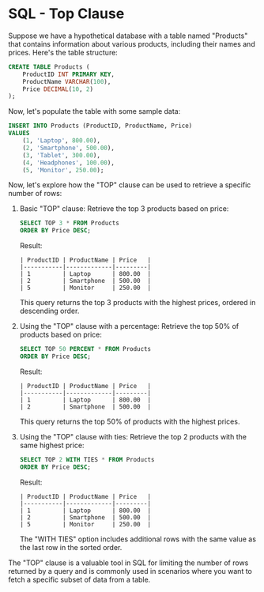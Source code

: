 # SQL - Top Clause

Suppose we have a hypothetical database with a table named "Products" that contains information about various products, including their names and prices. Here's the table structure:

```sql
CREATE TABLE Products (
    ProductID INT PRIMARY KEY,
    ProductName VARCHAR(100),
    Price DECIMAL(10, 2)
);
```

Now, let's populate the table with some sample data:

```sql
INSERT INTO Products (ProductID, ProductName, Price)
VALUES
    (1, 'Laptop', 800.00),
    (2, 'Smartphone', 500.00),
    (3, 'Tablet', 300.00),
    (4, 'Headphones', 100.00),
    (5, 'Monitor', 250.00);
```

Now, let's explore how the "TOP" clause can be used to retrieve a specific number of rows:

1. Basic "TOP" clause:
   Retrieve the top 3 products based on price:

   ```sql
   SELECT TOP 3 * FROM Products
   ORDER BY Price DESC;
   ```

   Result:
   ```
   | ProductID | ProductName | Price   |
   |-----------|-------------|---------|
   | 1         | Laptop      | 800.00  |
   | 2         | Smartphone  | 500.00  |
   | 5         | Monitor     | 250.00  |
   ```

   This query returns the top 3 products with the highest prices, ordered in descending order.

2. Using the "TOP" clause with a percentage:
   Retrieve the top 50% of products based on price:

   ```sql
   SELECT TOP 50 PERCENT * FROM Products
   ORDER BY Price DESC;
   ```

   Result:
   ```
   | ProductID | ProductName | Price   |
   |-----------|-------------|---------|
   | 1         | Laptop      | 800.00  |
   | 2         | Smartphone  | 500.00  |
   ```

   This query returns the top 50% of products with the highest prices.

3. Using the "TOP" clause with ties:
   Retrieve the top 2 products with the same highest price:

   ```sql
   SELECT TOP 2 WITH TIES * FROM Products
   ORDER BY Price DESC;
   ```

   Result:
   ```
   | ProductID | ProductName | Price   |
   |-----------|-------------|---------|
   | 1         | Laptop      | 800.00  |
   | 2         | Smartphone  | 500.00  |
   | 5         | Monitor     | 250.00  |
   ```

   The "WITH TIES" option includes additional rows with the same value as the last row in the sorted order.

The "TOP" clause is a valuable tool in SQL for limiting the number of rows returned by a query and is commonly used in scenarios where you want to fetch a specific subset of data from a table.
